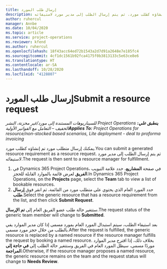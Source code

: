 ```yaml
---
title: إرسال طلب المورد
description: يمكنك إرسال متطلب مورد تم إنشاؤه كطلب مورد. ثم يتم إرسال الطلب إلى مدير مورد لاستيفائه.
author: ruhercul
manager: Annbe
ms.date: 10/04/2020
ms.topic: article
ms.service: project-operations
ms.reviewer: kfend
ms.author: ruhercul
ms.openlocfilehash: 18f43acc64ed72b1543a2d7d91a2648e7e185fc4
ms.sourcegitcommit: 4cf1dc1561b92fca4175f0b3813133c5e63ce8e6
ms.translationtype: HT
ms.contentlocale: ar-SA
ms.lasthandoff: 10/28/2020
ms.locfileid: "4128807"
---
```

# <a name="submit-a-resource-request"></a><span data-ttu-id="9790f-104">إرسال طلب المورد</span><span class="sxs-lookup"><span data-stu-id="9790f-104">Submit a resource request</span></span>

<span data-ttu-id="9790f-105">_**ينطبق علي:** ‏‫Project Operations للسيناريوهات المستندة إلى مورد/غير مخزنة‬، ‏‫النشر الخفيف – التعامل مع الفواتير الأولية‬_</span><span class="sxs-lookup"><span data-stu-id="9790f-105">_**Applies To:** Project Operations for resource/non-stocked based scenarios, Lite deployment - deal to proforma invoicing_</span></span>

<span data-ttu-id="9790f-106">يمكنك إرسال متطلب مورد تم إنشاؤه كطلب مورد.</span><span class="sxs-lookup"><span data-stu-id="9790f-106">You can submit a generated resource requirement as a resource request.</span></span> <span data-ttu-id="9790f-107">ثم يتم إرسال الطلب إلى مدير مورد لاستيفائه.</span><span class="sxs-lookup"><span data-stu-id="9790f-107">The request is then sent to a resource manager for fulfillment.</span></span>

1. <span data-ttu-id="9790f-108">في Dynamics 365 Project Operations، في صفحة **المشاريع**، حدد علامة التبويب **الفريق** لعرض قائمة بالموارد القابلة للحجز.</span><span class="sxs-lookup"><span data-stu-id="9790f-108">In Dynamics 365 Project Operations, on the **Projects** page, select the **Team** tab to view a list of bookable resources.</span></span> 
2. <span data-ttu-id="9790f-109">حدد المورد العام الذي يحتوي على متطلب مورد من القائمة، ثم انقر فوق **إرسال طلب**.</span><span class="sxs-lookup"><span data-stu-id="9790f-109">Select the generic resource that has a resource requirement from the list, and then click **Submit Request**.</span></span>

<span data-ttu-id="9790f-110">ستتغير حالة طلب عضو الفريق العام إلى **تم الإرسال**.</span><span class="sxs-lookup"><span data-stu-id="9790f-110">The request status of the generic team member will change to **Submitted**.</span></span>

<span data-ttu-id="9790f-111">بعد استيفاء الطلب، سيتم استبدال المورد العام بمورد مسمى إذا كان مدير الموارد يفي بالطلب من خلال حجز مورد مسمي.</span><span class="sxs-lookup"><span data-stu-id="9790f-111">After the request is fulfilled, the generic resource is replaced by a named resource if the resource manager fulfills the request by booking a named resource.</span></span> <span data-ttu-id="9790f-112">بخلاف ذلك، إذا اقترح مدير الموارد موردًا مسمى، سيظل المورد العام في الفريق وستتغير حالة الطلب إلى **في حاجة إلى المراجعة**.</span><span class="sxs-lookup"><span data-stu-id="9790f-112">Otherwise, if the resource manager proposes a named resource, the generic resource remains on the team and the request status will change to **Needs Review**.</span></span>
